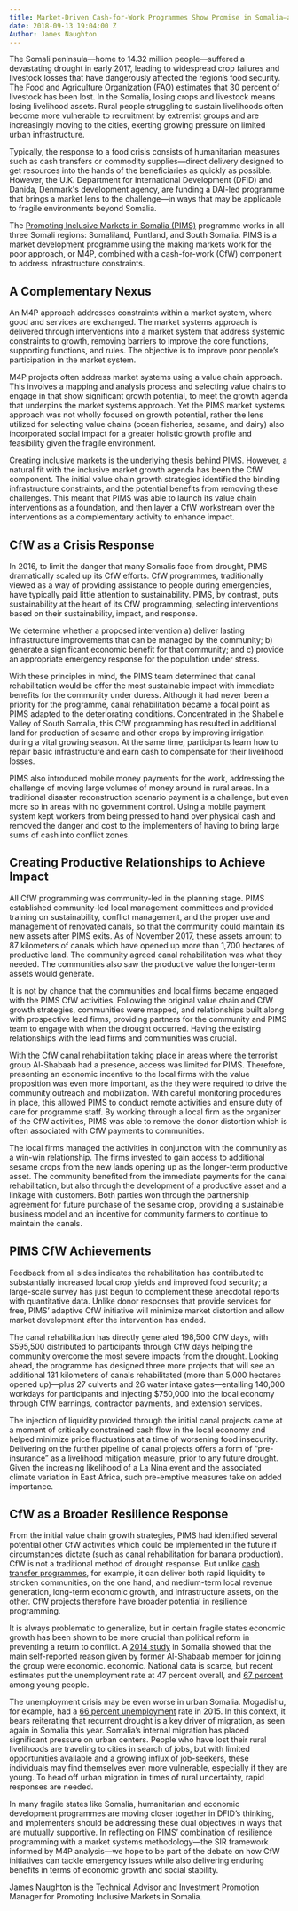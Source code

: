 ```yaml
---
title: Market-Driven Cash-for-Work Programmes Show Promise in Somalia—and Beyond?
date: 2018-09-13 19:04:00 Z
Author: James Naughton
---
```


The Somali peninsula—home to 14.32 million people—suffered a devastating drought in early 2017, leading to widespread crop failures and livestock losses that have dangerously affected the region’s food security. The Food and Agriculture Organization (FAO) estimates that 30 percent of livestock has been lost. In the Somalia, losing crops and livestock means losing livelihood assets. Rural people struggling to sustain livelihoods often become more vulnerable to recruitment by extremist groups and are increasingly moving to the cities, exerting growing pressure on limited urban infrastructure.

Typically, the response to a food crisis consists of humanitarian measures such as cash transfers or commodity supplies—direct delivery designed to get resources into the hands of the beneficiaries as quickly as possible. However, the U.K. Department for International Development (DFID) and Danida, Denmark's development agency, are funding a DAI-led programme that brings a market lens to the challenge—in ways that may be applicable to fragile environments beyond Somalia.

<!--more-->

The [Promoting Inclusive Markets in Somalia (PIMS)](https://www.dai.com/our-work/projects/somalia-promoting-inclusive-markets-somalia) programme works in all three Somali regions: Somaliland, Puntland, and South Somalia. PIMS is a market development programme using the making markets work for the poor approach, or M4P, combined with a cash-for-work (CfW) component to address infrastructure constraints. 

## A Complementary Nexus

An M4P approach addresses constraints within a market system, where good and services are exchanged. The market systems approach is delivered through interventions into a market system that address systemic constraints to growth, removing barriers to improve the core functions, supporting functions, and rules. The objective is to improve poor people’s participation in the market system.

M4P projects often address market systems using a value chain approach. This involves a mapping and analysis process and selecting value chains to engage in that show significant growth potential, to meet the growth agenda that underpins the market systems approach. Yet the PIMS market systems approach was not wholly focused on growth potential, rather the lens utilized for selecting value chains (ocean fisheries, sesame, and dairy) also incorporated social impact for a greater holistic growth profile and feasibility given the fragile environment. 

Creating inclusive markets is the underlying thesis behind PIMS. However, a natural fit with the inclusive market growth agenda has been the CfW component. The initial value chain growth strategies identified the binding infrastructure constraints, and the potential benefits from removing these challenges. This meant that PIMS was able to launch its value chain interventions as a foundation, and then layer a CfW workstream over the interventions as a complementary activity to enhance impact. 

## CfW as a Crisis Response

In 2016, to limit the danger that many Somalis face from drought, PIMS dramatically scaled up its CfW efforts. CfW programmes, traditionally viewed as a way of providing assistance to people during emergencies, have typically paid little attention to sustainability. PIMS, by contrast, puts sustainability at the heart of its CfW programming, selecting interventions based on their sustainability, impact, and response.

We determine whether a proposed intervention a) deliver lasting infrastructure improvements that can be managed by the community; b) generate a significant economic benefit for that community; and c) provide an appropriate emergency response for the population under stress. 

With these principles in mind, the PIMS team determined that canal rehabilitation would be offer the most sustainable impact with immediate benefits for the community under duress. Although it had never been a priority for the programme, canal rehabilitation became a focal point as PIMS adapted to the deteriorating conditions. Concentrated in the Shabelle Valley of South Somalia, this CfW programming has resulted in additional land for production of sesame and other crops by improving irrigation during a vital growing season. At the same time, participants learn how to repair basic infrastructure and earn cash to compensate for their livelihood losses. 

PIMS also introduced mobile money payments for the work, addressing the challenge of moving large volumes of money around in rural areas. In a traditional disaster reconstruction scenario payment is a challenge, but even more so in areas with no government control. Using a mobile payment system kept workers from being pressed to hand over physical cash and removed the danger and cost to the implementers of having to bring large sums of cash into conflict zones. 

## Creating Productive Relationships to Achieve Impact

All CfW programming was community-led in the planning stage. PIMS established community-led local management committees and provided training on sustainability, conflict management, and the proper use and management of renovated canals, so that the community could maintain its new assets after PIMS exits. As of November 2017, these assets amount to 87 kilometers of canals which have opened up more than 1,700 hectares of productive land. The community agreed canal rehabilitation was what they needed. The communities also saw the productive value the longer-term assets would generate. 

It is not by chance that the communities and local firms became engaged with the PIMS CfW activities. Following the original value chain and CfW growth strategies, communities were mapped, and relationships built along with prospective lead firms, providing partners for the community and PIMS team to engage with when the drought occurred. Having the existing relationships with the lead firms and communities was crucial. 

With the CfW canal rehabilitation taking place in areas where the terrorist group Al-Shabaab had a presence, access was limited for PIMS. Therefore, presenting an economic incentive to the local firms with the value proposition was even more important, as the they were required to drive the community outreach and mobilization. With careful monitoring procedures in place, this allowed PIMS to conduct remote activities and ensure duty of care for programme staff. By working through a local firm as the organizer of the CfW activities, PIMS was able to remove the donor distortion which is often associated with CfW payments to communities.

The local firms managed the activities in conjunction with the community as a win-win relationship. The firms invested to gain access to additional sesame crops from the new lands opening up as the longer-term productive asset. The community benefited from the immediate payments for the canal rehabilitation, but also through the development of a productive asset and a linkage with customers. Both parties won through the partnership agreement for future purchase of the sesame crop, providing a sustainable business model and an incentive for community farmers to continue to maintain the canals.

## PIMS CfW Achievements 

Feedback from all sides indicates the rehabilitation has contributed to substantially increased local crop yields and improved food security; a large-scale survey has just begun to complement these anecdotal reports with quantitative data. Unlike donor responses that provide services for free, PIMS’ adaptive CfW initiative will minimize market distortion and allow market development after the intervention has ended.  

The canal rehabilitation has directly generated 198,500 CfW days, with $595,500 distributed to participants through CfW days helping the community overcome the most severe impacts from the drought. Looking ahead, the programme has designed three more projects that will see an additional 131 kilometers of canals rehabilitated (more than 5,000 hectares opened up)—plus 27 culverts and 26 water intake gates—entailing 140,000 workdays for participants and injecting $750,000 into the local economy through CfW earnings, contractor payments, and extension services.

The injection of liquidity provided through the initial canal projects came at a moment of critically constrained cash flow in the local economy and helped minimize price fluctuations at a time of worsening food insecurity. Delivering on the further pipeline of canal projects offers a form of “pre-insurance” as a livelihood mitigation measure, prior to any future drought. Given the increasing likelihood of a La Nina event and the associated climate variation in East Africa, such pre-emptive measures take on added importance. 

## CfW as a Broader Resilience Response

From the initial value chain growth strategies, PIMS had identified several potential other CfW activities which could be implemented in the future if circumstances dictate (such as canal rehabilitation for banana production). CfW is not a traditional method of drought response. But unlike [cash transfer programmes](https://www.dai.com/our-work/projects/kenya-hunger-safety-net-programme-phase-2-hsnp2), for example, it can deliver both rapid liquidity to stricken communities, on the one hand, and medium-term local revenue generation, long-term economic growth, and infrastructure assets, on the other. CfW projects therefore have broader potential in resilience programming. 

It is always problematic to generalize, but in certain fragile states economic growth has been shown to be more crucial than political reform in preventing a return to conflict. A [2014 study](https://issafrica.s3.amazonaws.com/site/uploads/Paper266.pdf) in Somalia showed that the main self-reported reason given by former Al-Shabaab member for joining the group were economic. economic. National data is scarce, but recent estimates put the unemployment rate at 47 percent overall, and [67 percent](http://www.oecd.org/dev/africa/) among young people. 

The unemployment crisis may be even worse in urban Somalia. Mogadishu, for example, had a [66 percent unemployment](http://fragilecities.igarape.org.br/) rate in 2015. In this context, it bears reiterating that recurrent drought is a key driver of migration, as seen again in Somalia this year. Somalia’s internal migration has placed significant pressure on urban centers. People who have lost their rural livelihoods are traveling to cities in search of jobs, but with limited opportunities available and a growing influx of job-seekers, these individuals may find themselves even more vulnerable, especially if they are young. To head off urban migration in times of rural uncertainty, rapid responses are needed. 

In many fragile states like Somalia, humanitarian and economic development programmes are moving closer together in DFID’s thinking, and implementers should be addressing these dual objectives in ways that are mutually supportive. In reflecting on PIMS’ combination of resilience programming with a market systems methodology—the SIR framework informed by M4P analysis—we hope to be part of the debate on how CfW initiatives can tackle emergency issues while also delivering enduring benefits in terms of economic growth and social stability. 

James Naughton is the Technical Advisor and Investment Promotion Manager for Promoting Inclusive Markets in Somalia.